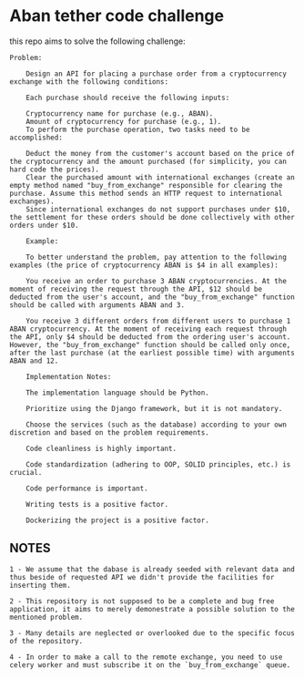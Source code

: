 # Aban tether code challenge

this repo aims to solve the following challenge:

    Problem:

        Design an API for placing a purchase order from a cryptocurrency exchange with the following conditions:

        Each purchase should receive the following inputs:

        Cryptocurrency name for purchase (e.g., ABAN).
        Amount of cryptocurrency for purchase (e.g., 1).
        To perform the purchase operation, two tasks need to be accomplished:

        Deduct the money from the customer's account based on the price of the cryptocurrency and the amount purchased (for simplicity, you can hard code the prices).
        Clear the purchased amount with international exchanges (create an empty method named "buy_from_exchange" responsible for clearing the purchase. Assume this method sends an HTTP request to international exchanges).
        Since international exchanges do not support purchases under $10, the settlement for these orders should be done collectively with other orders under $10.

        Example:

        To better understand the problem, pay attention to the following examples (the price of cryptocurrency ABAN is $4 in all examples):

        You receive an order to purchase 3 ABAN cryptocurrencies. At the moment of receiving the request through the API, $12 should be deducted from the user's account, and the "buy_from_exchange" function should be called with arguments ABAN and 3.

        You receive 3 different orders from different users to purchase 1 ABAN cryptocurrency. At the moment of receiving each request through the API, only $4 should be deducted from the ordering user's account. However, the "buy_from_exchange" function should be called only once, after the last purchase (at the earliest possible time) with arguments ABAN and 12.

        Implementation Notes:

        The implementation language should be Python.

        Prioritize using the Django framework, but it is not mandatory.

        Choose the services (such as the database) according to your own discretion and based on the problem requirements.

        Code cleanliness is highly important.

        Code standardization (adhering to OOP, SOLID principles, etc.) is crucial.

        Code performance is important.

        Writing tests is a positive factor.

        Dockerizing the project is a positive factor.

## NOTES

    1 - We assume that the dabase is already seeded with relevant data and thus beside of requested API we didn't provide the facilities for inserting them.
    
    2 - This repository is not supposed to be a complete and bug free application, it aims to merely demonestrate a possible solution to the mentioned problem.
    
    3 - Many details are neglected or overlooked due to the specific focus of the repository.

    4 - In order to make a call to the remote exchange, you need to use celery worker and must subscribe it on the `buy_from_exchange` queue.